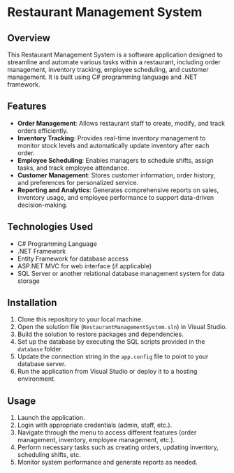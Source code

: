 # Restaurant Management System

## Overview
This Restaurant Management System is a software application designed to streamline and automate various tasks within a restaurant, including order management, inventory tracking, employee scheduling, and customer management. It is built using C# programming language and .NET framework.

## Features
- **Order Management**: Allows restaurant staff to create, modify, and track orders efficiently.
- **Inventory Tracking**: Provides real-time inventory management to monitor stock levels and automatically update inventory after each order.
- **Employee Scheduling**: Enables managers to schedule shifts, assign tasks, and track employee attendance.
- **Customer Management**: Stores customer information, order history, and preferences for personalized service.
- **Reporting and Analytics**: Generates comprehensive reports on sales, inventory usage, and employee performance to support data-driven decision-making.

## Technologies Used
- C# Programming Language
- .NET Framework
- Entity Framework for database access
- ASP.NET MVC for web interface (if applicable)
- SQL Server or another relational database management system for data storage

## Installation
1. Clone this repository to your local machine.
2. Open the solution file (`RestaurantManagementSystem.sln`) in Visual Studio.
3. Build the solution to restore packages and dependencies.
4. Set up the database by executing the SQL scripts provided in the `database` folder.
5. Update the connection string in the `app.config` file to point to your database server.
6. Run the application from Visual Studio or deploy it to a hosting environment.

## Usage
1. Launch the application.
2. Login with appropriate credentials (admin, staff, etc.).
3. Navigate through the menu to access different features (order management, inventory, employee management, etc.).
4. Perform necessary tasks such as creating orders, updating inventory, scheduling shifts, etc.
5. Monitor system performance and generate reports as needed.

